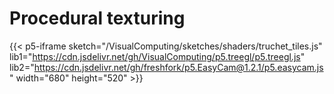 # Procedural texturing

{{< p5-iframe sketch="/VisualComputing/sketches/shaders/truchet_tiles.js"  lib1="https://cdn.jsdelivr.net/gh/VisualComputing/p5.treegl/p5.treegl.js" lib2="https://cdn.jsdelivr.net/gh/freshfork/p5.EasyCam@1.2.1/p5.easycam.js" width="680" height="520" >}}